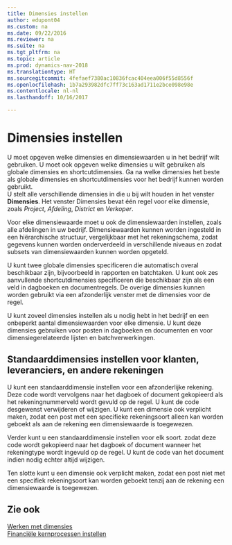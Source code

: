 ```yaml
---
title: Dimensies instellen
author: edupont04
ms.custom: na
ms.date: 09/22/2016
ms.reviewer: na
ms.suite: na
ms.tgt_pltfrm: na
ms.topic: article
ms.prod: dynamics-nav-2018
ms.translationtype: HT
ms.sourcegitcommit: 4fefaef7380ac10836fcac404eea006f55d8556f
ms.openlocfilehash: 1b7a293982dfc7ff73c163ad1711e2bce098e98e
ms.contentlocale: nl-nl
ms.lasthandoff: 10/16/2017

---
```


# <a name="set-up-dimensions"></a>Dimensies instellen
U moet opgeven welke dimensies en dimensiewaarden u in het bedrijf wilt gebruiken. U moet ook opgeven welke dimensies u wilt gebruiken als globale dimensies en shortcutdimensies. Ga na welke dimensies het beste als globale dimensies en shortcutdimensies voor het bedrijf kunnen worden gebruikt.  
U stelt alle verschillende dimensies in die u bij wilt houden in het venster **Dimensies**. Het venster Dimensies bevat één regel voor elke dimensie, zoals *Project*, *Afdeling*, *District* en *Verkoper*.  

Voor elke dimensiewaarde moet u ook de dimensiewaarden instellen, zoals alle afdelingen in uw bedrijf. Dimensiewaarden kunnen worden ingesteld in een hiërarchische structuur, vergelijkbaar met het rekeningschema, zodat gegevens kunnen worden onderverdeeld in verschillende niveaus en zodat subsets van dimensiewaarden kunnen worden opgeteld.  

U kunt twee globale dimensies specificeren die automatisch overal beschikbaar zijn, bijvoorbeeld in rapporten en batchtaken. U kunt ook zes aanvullende shortcutdimensies specificeren die beschikbaar zijn als een veld in dagboeken en documentregels. De overige dimensies kunnen worden gebruikt via een afzonderlijk venster met de dimensies voor de regel.  

U kunt zoveel dimensies instellen als u nodig hebt in het bedrijf en een onbeperkt aantal dimensiewaarden voor elke dimensie. U kunt deze dimensies gebruiken voor posten in dagboeken en documenten en voor dimensiegerelateerde lijsten en batchverwerkingen.  

## <a name="set-up-default-dimensions-for-customers-vendors-and-other-accounts"></a>Standaarddimensies instellen voor klanten, leveranciers, en andere rekeningen
U kunt een standaarddimensie instellen voor een afzonderlijke rekening. Deze code wordt vervolgens naar het dagboek of document gekopieerd als het rekeningnummerveld wordt gevuld op de regel. U kunt de code desgewenst verwijderen of wijzigen. U kunt een dimensie ook verplicht maken, zodat een post met een specifieke rekeningsoort alleen kan worden geboekt als aan de rekening een dimensiewaarde is toegewezen.  

Verder kunt u een standaarddimensie instellen voor elk soort. zodat deze code wordt gekopieerd naar het dagboek of document wanneer het rekeningtype wordt ingevuld op de regel. U kunt de code van het document indien nodig echter altijd wijzigen.  

Ten slotte kunt u een dimensie ook verplicht maken, zodat een post niet met een specifiek rekeningsoort kan worden geboekt tenzij aan de rekening een dimensiewaarde is toegewezen.

## <a name="see-also"></a>Zie ook
[Werken met dimensies](finance-dimensions.md)  
[Financiële kernprocessen instellen](finance-setup-finance.md)

